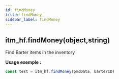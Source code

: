 ```yaml
---
id: findMoney
title: findMoney
sidebar_label: findMoney
---
```


## itm_hf.findMoney(object,string)
Find Barter items in the inventory

**Usage exemple :**
```js
const test = itm_hf.findMoney(pmcData, barterID)
```